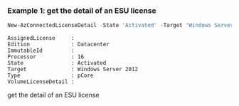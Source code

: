 ### Example 1: get the detail of an ESU license
```powershell
New-AzConnectedLicenseDetail -State 'Activated' -Target 'Windows Server 2012' -Edition 'Datacenter' -Type 'pCore' -Processor 16
```

```output
AssignedLicense     :
Edition             : Datacenter
ImmutableId         :
Processor           : 16
State               : Activated
Target              : Windows Server 2012
Type                : pCore
VolumeLicenseDetail :
```

get the detail of an ESU license